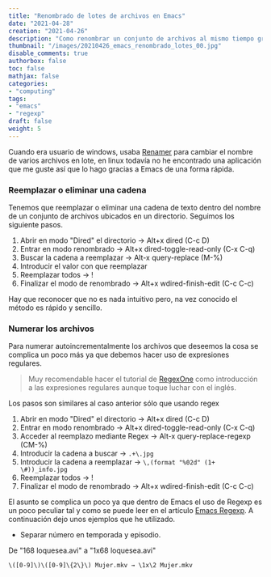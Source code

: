 ```yaml
---
title: "Renombrado de lotes de archivos en Emacs"
date: "2021-04-28"
creation: "2021-04-26"
description: "Como renombrar un conjunto de archivos al mismo tiempo gracias a Emacs"
thumbnail: "/images/20210426_emacs_renombrado_lotes_00.jpg"
disable_comments: true
authorbox: false
toc: false
mathjax: false
categories:
- "computing"
tags:
- "emacs"
- "regexp"
draft: false
weight: 5
---
```

Cuando era usuario de windows, usaba [Renamer] para cambiar el nombre de varios archivos en lote, en linux todavía no he encontrado una aplicación que me guste así que lo hago gracias a Emacs de una forma rápida.
<!--more-->

### Reemplazar o eliminar una cadena

Tenemos que reemplazar o eliminar una cadena de texto dentro del nombre de un conjunto de archivos ubicados en un directorio. Seguimos los siguiente pasos.

1. Abrir en modo "Dired" el directorio -> Alt+x dired (C-c D)
1. Entrar en modo renombrado -> Alt+x dired-toggle-read-only (C-x C-q)
1. Buscar la cadena a reemplazar -> Alt-x query-replace (M-%)
1. Introducir el valor con que reemplazar
1. Reemplazar todos -> !
1. Finalizar el modo de renombrado -> Alt+x wdired-finish-edit (C-c C-c)

Hay que reconocer que no es nada intuitivo pero, na vez conocido el método es rápido y sencillo.

### Numerar los archivos

Para numerar autoincrementalmente los archivos que deseemos la cosa se complica un poco más ya que debemos hacer uso de expresiones regulares.

> Muy recomendable hacer el tutorial de [RegexOne] como introducción a las expresiones regulares aunque toque luchar con el inglés.

Los pasos son similares al caso anterior sólo que usando regex

1. Abrir en modo "Dired" el directorio -> Alt+x dired (C-c D)
1. Entrar en modo renombrado -> Alt+x dired-toggle-read-only (C-x C-q)
1. Acceder al reemplazo mediante Regex -> Alt-x query-replace-regexp (CM-%)
1. Introducir la cadena a buscar -> `.+\.jpg`
1. Introducir la cadena a reemplazar -> `\,(format "%02d" (1+ \#))_info.jpg`
1. Reemplazar todos -> !
1. Finalizar el modo de renombrado -> Alt+x wdired-finish-edit (C-c C-c)

El asunto se complica un poco ya que dentro de Emacs el uso de Regexp es un poco peculiar tal y como se puede leer en el artículo [Emacs Regexp]. A continuación dejo unos ejemplos que he utilizado.

- Separar número en temporada y episodio.

De "168 loquesea.avi" a "1x68 loquesea.avi"

`\([0-9]\)\([0-9]\{2\}\) Mujer.mkv → \1x\2 Mujer.mkv`


[Emacs Regexp]: https://www.emacswiki.org/emacs/RegularExpression
[Renamer]: https://portableapps.com/apps/utilities/renamer-portable
[RegexOne]: https://regexone.com
